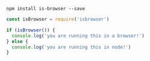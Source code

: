 `npm install is-browser --save`

```javascript
const isBrowser = require('isbrowser')

if (isBrowser()) {
  console.log('you are running this in a browser!')
} else {
  console.log('you are running this in node!')
}
```
